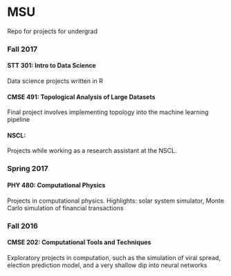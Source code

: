 # MSU
Repo for projects for undergrad

### Fall 2017

#### STT 301: Intro to Data Science
Data science projects written in R

#### CMSE 491: Topological Analysis of Large Datasets
Final project involves implementing topology into the machine learning pipeline

#### NSCL: 
Projects while working as a research assistant at the NSCL.

### Spring 2017
#### PHY 480: Computational Physics
Projects in computational physics. Highlights: solar system simulator, Monte Carlo simulation of financial transactions

### Fall 2016
#### CMSE 202: Computational Tools and Techniques
Exploratory projects in computation, such as the simulation of viral spread, election prediction model, and a very shallow dip into neural networks
